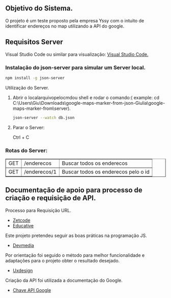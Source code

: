 ## Objetivo do Sistema.
<p>O projeto é um teste proposto pela empresa Yssy com o intuito de identificar endereços no map utilizando a API do google.</p>

## Requisitos Server
<p>Visual Studio Code ou similar para visualização: <a href="https://code.visualstudio.com/">Visual Studio Code.</a></p>

<h3>Instalação do json-server para simular um Server local.</h3>

````bash
npm install -g json-server
````

<p>Utilização do Server.</p> 

<ol>
<li>Abrir o localarquivopelocmdou shell e rodar o comando:( example: cd C:\Users\Giu\Downloads\google-maps-marker-from-json-Giulia\google-maps-marker-from\server).</li>
  
````bash
json-server --watch db.json
````

<li>Parar o Server:</li>
<p>Ctrl + C </p>
</ol>

<h3>Rotas do Server: </h3>

<table border="1">
    <tr>
        <td>GET</td>
        <td>/enderecos</td>
        <td>Buscar todos os enderecos</td>
    </tr>
    <tr>
        <td>GET</td>
        <td>/enderecos/1</td>
        <td>Buscar todos os enderecos pelo o id</td>
    </tr>
</table>

## Documentação de apoio para processo de criação e requisição de API. 
<p>Processo para Requisição URL.</p>
<ul>
<li><a href="https://zetcode.com/javascript/jsonurl/">Zetcode</a></li>
<li><a href="https://www.educative.io/answers/how-to-read-a-json-file-from-a-url-in-javascript">Educative</a><//li>
</ul>

<p>Este projeto pretendeu seguir as boas práticas na programação JS.</p>
<ul>
<li><a href="https://www.devmedia.com.br/boas-praticas-de-programacao-em-javascript/34215">Devmedia</a></li>
</ul>
<p>Por orientação foi seguido o método para melhor funcionalidade e adaptações para o projeto obter o resultado desejado.</p>
<ul>
<li><a href="https://uxdesign.blog.br/a-origem-do-keep-it-simple-stupid-kiss-b24085dc1327">Uxdesign</a></li>
</ul>

<p>Criação da API foi utilizada a documentação do Google.</p>
<ul>
<li><a href="https://developers.google.com/maps/premium/apikey/maps-javascript-apikey?hl=pt-br#:~:text=Acesse%20a%20p%C3%A1gina%20Plataforma%20Google%20Maps%20%3E%20Credenciais.&text=Na%20p%C3%A1gina%20Credenciais%2C%20clique%20em,Clique%20em%20Fechar.">Chave API Google</a></li>
</ul>

